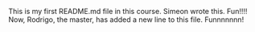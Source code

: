 This is my first README.md file in this course. Simeon wrote this. Fun!!!!
Now, Rodrigo, the master, has added a new line to this file. Funnnnnnn!
